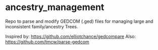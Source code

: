 # ancestry_management
Repo to parse and modify GEDCOM (.ged) files for managing large and inconsistent family/ancestry Trees.

Inspired by: https://github.com/elliotchance/gedcompare
Also: https://github.com/tmcw/parse-gedcom
